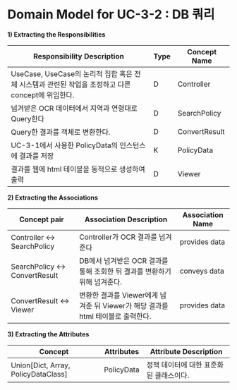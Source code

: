 # Domain Model for UC-3-2 : DB 쿼리

**1) Extracting the Responsibilities**

| Responsibility Description                                   | Type | Concept Name    |
| ------------------------------------------------------------ | ---- | --------------- |
| UseCase, UseCase의 논리적 집합 혹은 전체 시스템과 관련된 작업을 조정하고 다른 concept에 위임한다. | D    | Controller      |
| 넘겨받은 OCR 데이터에서 지역과 연령대로 Query한다                    | D    | SearchPolicy       |
| Query한 결과를 객체로 변환한다.                   | D    | ConvertResult       |
| UC-3-1에서 사용한 PolicyData의 인스턴스에 결과를 저장        | K    | PolicyData       |
| 결과를 웹에 html 테이블을 동적으로 생성하여 출력              | D    | Viewer     |

**2) Extracting the Associations**

| Concept pair | Association Description | Association Name |
| ------------------ | ----------------------- | ---------------- |
| Controller <-> SearchPolicy      | Controller가 OCR 결과를 넘겨준다           | provides data     |
| SearchPolicy <-> ConvertResult | DB에서 넘겨받은 OCR 결과를 통해 조회한 뒤 결과를 변환하기 위해 넘겨준다.            |  conveys data   |
| ConvertResult <-> Viewer | 변환한 결과를 Viewer에게 넘겨준 뒤 Viewer가 해당 결과를 html 테이블로 출력한다. | provides data |

**3) Extracting the Attributes**

| Concept | Attributes | Attribute Description            |
| ------- | ---------- | -------------------------------- |
| Union\[Dict, Array, PolicyDataClass\]   | PolicyData  | 정책 데이터에 대한 표준화 된 클래스이다. |
